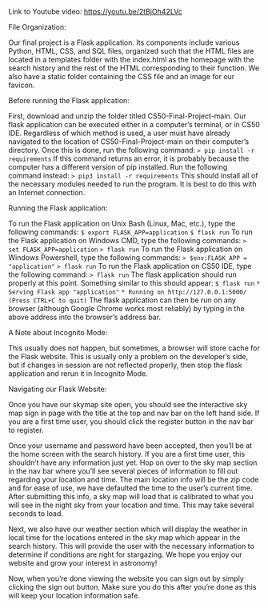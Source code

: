 Link to Youtube video: https://youtu.be/2tBjOh42LVc 

File Organization:

Our final project is a Flask application. Its components include various Python, HTML, CSS, and SQL files, organized such that the HTML files are located in a templates folder with the index.html as the homepage with the search history and the rest of the HTML corresponding to their function. We also have a static folder containing the CSS file and an image for our favicon.

Before running the Flask application:

First, download and unzip the folder titled CS50-Final-Project-main. Our flask application can be executed either in a computer’s terminal, or in CS50 IDE. Regardless of which method is used, a user must have already navigated to the location of CS50-Final-Project-main on their computer’s directory. Once this is done, run the following command:
`> pip install -r requirements`
If this command returns an error, it is probably because the computer has a different version of pip installed. Run the following command instead:
`> pip3 install -r requirements`
This should install all of the necessary modules needed to run the program. It is best to do this with an Internet connection.


Running the Flask application:

To run the Flask application on Unix Bash (Linux, Mac, etc.), type the following commands:
`$ export FLASK_APP=application`
`$ flask run`
To run the Flask application on Windows CMD, type the following commands:
`> set FLASK_APP=application`
`> flask run`
To run the Flask application on Windows Powershell, type the following commands:
`> $env:FLASK_APP = "application"`
`> flask run`
To run the Flask application on CS50 IDE, type the following command:
`> flask run`
The flask application should run properly at this point. Something similar to this should appear:
`$ flask run`
 `* Serving Flask app "application"`
 `* Running on http://127.0.0.1:5000/ (Press CTRL+C to quit)`
The flask application can then be run on any browser (although Google Chrome works most reliably) by typing in the above address into the browser’s address bar. 




A Note about Incognito Mode:

This usually does not happen, but sometimes, a browser will store cache for the Flask website. This is usually only a problem on the developer’s side, but if changes in session are not reflected properly, then stop the flask application and rerun it in Incognito Mode.

Navigating our Flask Website:

Once you have our skymap site open, you should see the interactive sky map sign in page with the title at the top and nav bar on the left hand side. If you are a first time user, you should click the register button in the nav bar to register. 

Once your username and password have been accepted, then you’ll be at the home screen with the search history. If you are a first time user, this shouldn’t have any information just yet. Hop on over to the sky map section in the nav bar where you’ll see several pieces of information to fill out regarding your location and time. The main location info will be the zip code and for ease of use, we have defaulted the time to the user’s current time. After submitting this info, a sky map will load that is calibrated to what you will see in the night sky from your location and time. This may take several seconds to load. 

Next, we also have our weather section which will display the weather in local time for the locations entered in the sky map which appear in the search history. This will provide the user with the necessary information to determine if conditions are right for stargazing. We hope you enjoy our website and grow your interest in astronomy!

Now, when you’re done viewing the website you can sign out by simply clicking the sign out button. Make sure you do this after you’re done as this will keep your location information safe. 
